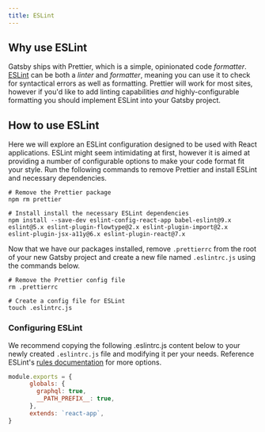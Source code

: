 ```yaml
---
title: ESLint
---
```


## Why use ESLint

Gatsby ships with Prettier, which is a simple, opinionated code _formatter_. [ESLint](https://eslint.org) can be both a _linter_ and _formatter_, meaning you can use it to check for syntactical errors as well as formatting. Prettier will work for most sites, however if you'd like to add linting capabilities _and_ highly-configurable formatting you should implement ESLint into your Gatsby project.

## How to use ESLint

Here we will explore an ESLint configuration designed to be used with React applications. ESLint might seem intimidating at first, however it is aimed at providing a number of configurable options to make your code format fit your style. Run the following commands to remove Prettier and install ESLint and necessary dependencies.

```shell
# Remove the Prettier package
npm rm prettier

# Install install the necessary ESLint dependencies
npm install --save-dev eslint-config-react-app babel-eslint@9.x 
eslint@5.x eslint-plugin-flowtype@2.x eslint-plugin-import@2.x 
eslint-plugin-jsx-a11y@6.x eslint-plugin-react@7.x  

```

Now that we have our packages installed, remove `.prettierrc` from the root of your new Gatsby project and create a new file named `.eslintrc.js` using the commands below.

```shell
# Remove the Prettier config file
rm .prettierrc

# Create a config file for ESLint
touch .eslintrc.js
```

### Configuring ESLint

We recommend copying the following .eslintrc.js content below to your newly created `.eslintrc.js` file and modifying it per your needs. Reference ESLint's [rules documentation](https://eslint.org/docs/rules/) for more options.

```js:title=.eslintrc.js
module.exports = {
      globals: {
        graphql: true,
        __PATH_PREFIX__: true,
      },
      extends: `react-app`,
}
```
